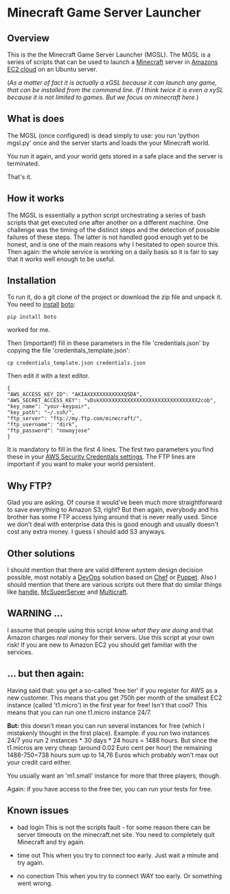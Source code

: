 # Minecraft Game Server Launcher


## Overview
This is the the Minecraft Game Server Launcher (MGSL). The MGSL is a series of scripts that can be used to launch a [Minecraft](minecraft.net) server in [Amazons EC2 cloud](http://aws.amazon.com) on an Ubuntu server.

(*As a matter of fact it is actually a xGSL because it can launch any game, that can be installed from the command line. If I think twice it is even a xySL because it is not limited to games. But we focus on minecraft here.*)

## What is does
The MGSL (once configured) is dead simply to use: you run 'python mgsl.py' once and the server starts and loads the your Minecraft world.

You run it again, and your world gets stored in a safe place and the server is terminated.

That's it.



## How it works

The MGSL is essentially a python script orchestrating a series of bash scripts that get executed one after another on a different machine. One challenge was the timing of the distinct steps and the detection of possible failures of these steps. The latter is not handled good enough yet to be honest, and is one of the main reasons why I hesitated to open source this. Then again: the whole service is working on a daily basis so it is fair to say that it works well enough to be useful.


## Installation
To run it, do a git clone of the project or download the zip file and unpack it.
You need to [install](http://stackoverflow.com/questions/2481287/how-do-i-install-boto) [boto](https://github.com/boto/boto):

    pip install boto

worked for me.

Then (important!) fill in these parameters in the file 'credentials.json' by copying the file 'credentials_template.json':

    cp credentials_template.json credentials.json

Then edit it with a text editor.

    {
    "AWS_ACCESS_KEY_ID": "AKIAXXXXXXXXXXXXQ5DA",
    "AWS_SECRET_ACCESS_KEY": "vDskXXXXXXXXXXXXXXXXXXXXXXXXXXXXXXXX2cob",
    "key_name": "your-keypair",
    "key_path": "~/.ssh/",
    "ftp_server": "ftp://my.ftp.com/minecraft/",
    "ftp_username": "dirk",
    "ftp_password": "nowayjose"
    }

It is mandatory to fill in the first 4 lines. The first two parameters you find these in your [AWS Security Credentials settings](https://portal.aws.amazon.com/gp/aws/securityCredentials). The FTP lines are important if you want to make your world persistent.

## Why FTP?
Glad you are asking. Of course it would've been much more straightforward to save everything to Amazon S3, right? But then again, everybody and his brother has some FTP access lying around that is never really used. Since we don't deal with enterprise data this is good enough and usually doesn't cost any extra money. I guess I should add S3 anyways.

## Other solutions
I should mention that there are valid different system design decision possible, most notably a [DevOps](http://en.wikipedia.org/wiki/DevOps) solution based on [Chef](http://www.opscode.com/) or [Puppet](http://puppetlabs.com/). Also I should mention that there are various scripts out there that do similar things like [handle](http://forums.bukkit.org/threads/handle-control-your-bukkit-released-ver-0-3-0-stable.8605/), [McSuperServer](http://members.iinet.net.au/~paulone/mcsuperserver.html) and [Multicraft](http://www.multicraft.org/site/page?view=home).

## WARNING ...
I assume that people using this script *know what they are doing* and that Amazon charges *real money* for their servers. Use this script at your own risk! If you are new to Amazon EC2 you should get familiar with the services.

## ... but then again:
Having said that: you get a so-called 'free tier' if you register for AWS as a new customer. This means that you get 750h per month of the smallest EC2 instance (called 't1.micro') in the first year for free! Isn't that cool? This means that you can run one t1.micro instance 24/7.

**But:** this doesn't mean you can run several instances for free (which I mistakenly thought in the first place). Example: if you run two instances 24/7 you run 2 instances * 30 days * 24 hours = 1488 hours. But since the t1.micros are very cheap (around 0.02 Euro cent per hour) the remaining 1488-750=738 hours sum up to 14,76 Euros which probably won't max out your credit card either.

You usually want an 'm1.small' instance for more that three players, though.

Again: if you have access to the free tier, you can run your tests for free.


## Known issues ##

- bad login
This is not the scripts fault - for some reason there can be server timeouts on the minecraft.net site. You need to completely quit Minecraft and try again.

- time out
This when you try to connect too early. Just wait a minute and try again.

- no conection
This when you try to connect WAY too early. Or something went wrong.